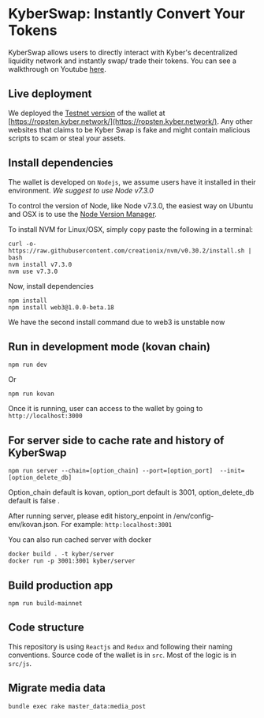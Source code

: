 # KyberSwap: Instantly Convert Your Tokens
KyberSwap allows users to directly interact with Kyber's decentralized liquidity network and instantly swap/ trade their tokens.
You can see a walkthrough on Youtube [here](https://www.youtube.com/watch?v=v2bdcChFEuQ).

## Live deployment
We deployed the [Testnet version](https://github.com/KyberNetwork/KyberWallet/releases/tag/v0.1.0) of the wallet at [https://ropsten.kyber.network/](https://ropsten.kyber.network/). Any other websites that claims to be Kyber Swap is fake and might contain malicious scripts to scam or steal your assets.

## Install dependencies
The wallet is developed on `Nodejs`, we assume users have it installed in their environment. *We suggest to use Node v7.3.0*

To control the version of Node, like Node v7.3.0, the easiest way on Ubuntu and OSX is to use the [Node Version Manager](https://github.com/creationix/nvm).

To install NVM for Linux/OSX, simply copy paste the following in a terminal:

```
curl -o- https://raw.githubusercontent.com/creationix/nvm/v0.30.2/install.sh | bash
nvm install v7.3.0
nvm use v7.3.0
```

Now, install dependencies

```
npm install
npm install web3@1.0.0-beta.18 
```
We have the second install command due to web3 is unstable now

## Run in development mode (kovan chain)
```
npm run dev
```
Or
```
npm run kovan
```
Once it is running, user can access to the wallet by going to `http://localhost:3000`

## For server side to cache rate and history of KyberSwap
 ```
npm run server --chain=[option_chain] --port=[option_port]  --init=[option_delete_db]
```

Option_chain default is kovan, option_port default is 3001, option_delete_db default is false .

After running server, please edit history_enpoint in /env/config-env/kovan.json. For example: `http:localhost:3001`

You can also run cached server with docker
```
docker build . -t kyber/server
docker run -p 3001:3001 kyber/server
```


## Build production app
```
npm run build-mainnet
```

## Code structure
This repository is using `Reactjs` and `Redux` and following their naming conventions. Source code of the wallet is in `src`. Most of the logic is in `src/js`.

## Migrate media data
```
bundle exec rake master_data:media_post
```